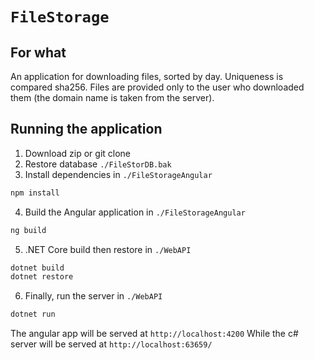 # `FileStorage`

## For what

An application for downloading files, sorted by day. Uniqueness is compared sha256. Files are provided only to the user who downloaded them (the domain name is taken from the server).

## Running the application

1. Download zip or git clone
2. Restore database `./FileStorDB.bak`
3. Install dependencies in `./FileStorageAngular`

```sh
npm install
```

4. Build the Angular application in `./FileStorageAngular`

```sh
ng build
```

5. .NET Core build then restore in `./WebAPI`

```sh
dotnet build
dotnet restore
```

6. Finally, run the server in `./WebAPI`

```sh
dotnet run
```

The angular app will be served at `http://localhost:4200`
While the c# server will be served at `http://localhost:63659/`
